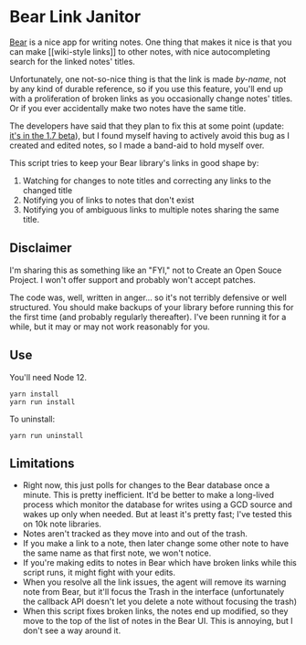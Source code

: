 # Bear Link Janitor

[Bear](https://bear.app) is a nice app for writing notes. One thing that makes it nice is that you can make [[wiki-style links]] to other notes, with nice autocompleting search for the linked notes' titles.

Unfortunately, one not-so-nice thing is that the link is made _by-name_, not by any kind of durable reference, so if you use this feature, you'll end up with a proliferation of broken links as you occasionally change notes' titles. Or if you ever accidentally make two notes have the same title.

The developers have said that they plan to fix this at some point (update: [it's in the 1.7 beta](https://bear.app/beta/)), but I found myself having to actively avoid this bug as I created and edited notes, so I made a band-aid to hold myself over.

This script tries to keep your Bear library's links in good shape by:

1. Watching for changes to note titles and correcting any links to the changed title
2. Notifying you of links to notes that don't exist
3. Notifying you of ambiguous links to multiple notes sharing the same title.

## Disclaimer

I'm sharing this as something like an "FYI," not to Create an Open Souce Project. I won't offer support and probably won't accept patches.

The code was, well, written in anger… so it's not terribly defensive or well structured. You should make backups of your library before running this for the first time (and probably regularly thereafter). I've been running it for a while, but it may or may not work reasonably for you.

## Use

You'll need Node 12.

```
yarn install
yarn run install
```

To uninstall:

```
yarn run uninstall
```

## Limitations

- Right now, this just polls for changes to the Bear database once a minute. This is pretty inefficient. It'd be better to make a long-lived process which monitor the database for writes using a GCD source and wakes up only when needed. But at least it's pretty fast; I've tested this on 10k note libraries.
- Notes aren't tracked as they move into and out of the trash.
- If you make a link to a note, then later change some other note to have the same name as that first note, we won't notice.
- If you're making edits to notes in Bear which have broken links while this script runs, it might fight with your edits.
- When you resolve all the link issues, the agent will remove its warning note from Bear, but it'll focus the Trash in the interface (unfortunately the callback API doesn't let you delete a note without focusing the trash)
- When this script fixes broken links, the notes end up modified, so they move to the top of the list of notes in the Bear UI. This is annoying, but I don't see a way around it.
